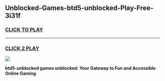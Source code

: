 
## Unblocked-Games-btd5-unblocked-Play-Free-3i31f
<h3>
<a href="https://premium76.site?title=btd5-unblocked&ref=21A">CLICK TO PLAY</a></h3>
<hr>

<h3>
<a href="https://premium76.site?title=btd5-unblocked&ref=21A">CLICK 2 PLAY</a>
  
</h3>

<a href="https://premium76.site?title=btd5-unblocked&ref=21A"><img src="https://clearcache.store/games.png"></a>


**btd5-unblocked games unblocked: Your Gateway to Fun and Accessible Online Gaming**
